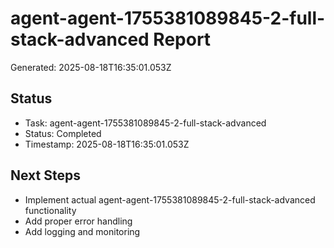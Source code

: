 # agent-agent-1755381089845-2-full-stack-advanced Report

Generated: 2025-08-18T16:35:01.053Z

## Status
- Task: agent-agent-1755381089845-2-full-stack-advanced
- Status: Completed
- Timestamp: 2025-08-18T16:35:01.053Z

## Next Steps
- Implement actual agent-agent-1755381089845-2-full-stack-advanced functionality
- Add proper error handling
- Add logging and monitoring

